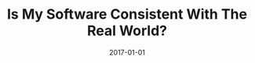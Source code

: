 ---
title: "Is My Software Consistent With The Real World?"
date: 2017-01-01
venue: "18th IEEE International Symposium on High Assurance Systems Engineering, HASE 2017, Singapore, January 12-14, 2017"
paperurl: https://doi.org/10.1109/HASE.2017.20
authors: "Jian Xiang, John C Knight and Kevin J Sullivan"
awards: ""
---